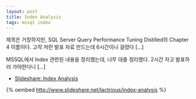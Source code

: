 ```yaml
---
layout: post
title: Index Analysis
tags: mssql index
---
```


제목은 거창하지만, SQL Server Query Performance Tuning Distilled의 Chapter 4 이름이다. 고작 저런 발표 자료 만드는데 6시간이나 걸렸다 [...]

MSSQL에서 Index 관련된 내용을 정리했는데, 너무 대충 정리했다. 2시간 자고 발표하러 가야한다니 [...]

* [Slideshare: Index Analysis](http://www.slideshare.net/lactrious/index-analysis)

{% oembed http://www.slideshare.net/lactrious/index-analysis %}